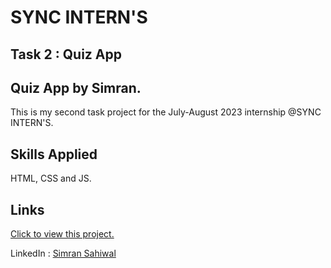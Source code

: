 # SYNC INTERN'S 
## Task 2 : Quiz App
## Quiz App by Simran.

This is my second task project for the July-August 2023 internship @SYNC INTERN'S.





## Skills Applied
HTML, CSS and JS.


## Links

[Click to view this project.](https://simransahiwal.github.io/syncinterns-quiz-app/)

LinkedIn : [Simran Sahiwal](https://www.linkedin.com/in/simran-sahiwal/)
